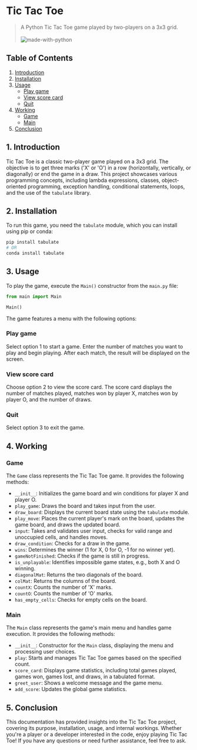 # Tic Tac Toe
> A Python Tic Tac Toe game played by two-players on a 3x3 grid. <br><br>
![made-with-python](https://img.shields.io/badge/Made%20with-Python-1f425f.svg)

## Table of Contents
1. [Introduction](#introduction)
2. [Installation](#installation)
3. [Usage](#usage)
   - [Play game](#play-game)
   - [View score card](#view-score-card)
   - [Quit](#quit)
4. [Working](#working)
   - [Game](#game)
   - [Main](#main)
5. [Conclusion](#conclusion)

## 1. Introduction<a name="introduction"></a>

Tic Tac Toe is a classic two-player game played on a 3x3 grid. The objective is to get three marks ('X' or 'O') in a row (horizontally, vertically, or diagonally) or end the game in a draw. This project showcases various programming concepts, including lambda expressions, classes, object-oriented programming, exception handling, conditional statements, loops, and the use of the `tabulate` library.

## 2. Installation<a name="installation"></a>

To run this game, you need the `tabulate` module, which you can install using pip or conda:

```bash
pip install tabulate
# OR
conda install tabulate
```

## 3. Usage<a name="usage"></a>

To play the game, execute the `Main()` constructor from the `main.py` file:

```python
from main import Main

Main()
```

The game features a menu with the following options:

### Play game<a name="play-game"></a>

Select option 1 to start a game. Enter the number of matches you want to play and begin playing. After each match, the result will be displayed on the screen.

### View score card<a name="view-score-card"></a>

Choose option 2 to view the score card. The score card displays the number of matches played, matches won by player X, matches won by player O, and the number of draws.

### Quit<a name="quit"></a>

Select option 3 to exit the game.

## 4. Working<a name="working"></a>

### Game<a name="game"></a>

The `Game` class represents the Tic Tac Toe game. It provides the following methods:

- `__init__`: Initializes the game board and win conditions for player X and player O.
- `play_game`: Draws the board and takes input from the user.
- `draw_board`: Displays the current board state using the `tabulate` module.
- `play_move`: Places the current player's mark on the board, updates the game board, and draws the updated board.
- `input`: Takes and validates user input, checks for valid range and unoccupied cells, and handles moves.
- `draw_condition`: Checks for a draw in the game.
- `wins`: Determines the winner (1 for X, 0 for O, -1 for no winner yet).
- `gameNotFinished`: Checks if the game is still in progress.
- `is_unplayable`: Identifies impossible game states, e.g., both X and O winning.
- `diagonalMat`: Returns the two diagonals of the board.
- `colMat`: Returns the columns of the board.
- `countX`: Counts the number of 'X' marks.
- `countO`: Counts the number of 'O' marks.
- `has_empty_cells`: Checks for empty cells on the board.

### Main<a name="main"></a>

The `Main` class represents the game's main menu and handles game execution. It provides the following methods:

- `__init__`: Constructor for the `Main` class, displaying the menu and processing user choices.
- `play`: Starts and manages Tic Tac Toe games based on the specified count.
- `score_card`: Displays game statistics, including total games played, games won, games lost, and draws, in a tabulated format.
- `greet_user`: Shows a welcome message and the game menu.
- `add_score`: Updates the global game statistics.

## 5. Conclusion<a name="conclusion"></a>

This documentation has provided insights into the Tic Tac Toe project, covering its purpose, installation, usage, and internal workings. Whether you're a player or a developer interested in the code, enjoy playing Tic Tac Toe! If you have any questions or need further assistance, feel free to ask.
